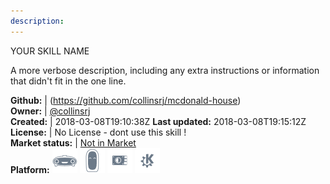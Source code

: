 ```yaml
---
description: 
---
```

YOUR SKILL NAME

A more verbose description, including any extra instructions or
information that didn't fit in the one line.

**Github:** | (https://github.com/collinsrj/mcdonald-house)  
**Owner:** | [@collinsrj](https://github.com/collinsrj)  
**Created:** | 2018-03-08T19:10:38Z  **Last updated:** 2018-03-08T19:15:12Z  
**License:** | No License - dont use this skill !  
**Market status:** | [Not in Market](https://market.mycroft.ai/skill/)  
**Platform:**   ![](.gitbook/assets/mark-1-icon.png)  ![](.gitbook/assets/mark-2-icon.png)  ![](.gitbook/assets/picroft-icon.png)  ![](.gitbook/assets/kde.png)   
